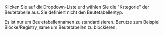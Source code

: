 Klicken Sie auf die Dropdown-Liste und wählen Sie die "Kategorie" der Beutetabelle aus. Sie definiert nicht den Beutetabellentyp.

Es ist nur um Beutetabellennamen zu standardisieren. Benutze zum Beispiel Blöcke/Registry_name um Beutetabellen zu blockieren.